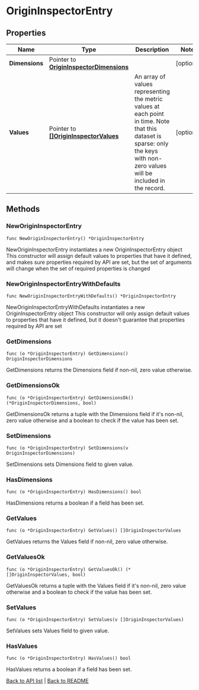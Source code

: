 # OriginInspectorEntry

## Properties

Name | Type | Description | Notes
------------ | ------------- | ------------- | -------------
**Dimensions** | Pointer to [**OriginInspectorDimensions**](OriginInspectorDimensions.md) |  | [optional] 
**Values** | Pointer to [**[]OriginInspectorValues**](OriginInspectorValues.md) | An array of values representing the metric values at each point in time. Note that this dataset is sparse: only the keys with non-zero values will be included in the record.  | [optional] 

## Methods

### NewOriginInspectorEntry

`func NewOriginInspectorEntry() *OriginInspectorEntry`

NewOriginInspectorEntry instantiates a new OriginInspectorEntry object
This constructor will assign default values to properties that have it defined,
and makes sure properties required by API are set, but the set of arguments
will change when the set of required properties is changed

### NewOriginInspectorEntryWithDefaults

`func NewOriginInspectorEntryWithDefaults() *OriginInspectorEntry`

NewOriginInspectorEntryWithDefaults instantiates a new OriginInspectorEntry object
This constructor will only assign default values to properties that have it defined,
but it doesn't guarantee that properties required by API are set

### GetDimensions

`func (o *OriginInspectorEntry) GetDimensions() OriginInspectorDimensions`

GetDimensions returns the Dimensions field if non-nil, zero value otherwise.

### GetDimensionsOk

`func (o *OriginInspectorEntry) GetDimensionsOk() (*OriginInspectorDimensions, bool)`

GetDimensionsOk returns a tuple with the Dimensions field if it's non-nil, zero value otherwise
and a boolean to check if the value has been set.

### SetDimensions

`func (o *OriginInspectorEntry) SetDimensions(v OriginInspectorDimensions)`

SetDimensions sets Dimensions field to given value.

### HasDimensions

`func (o *OriginInspectorEntry) HasDimensions() bool`

HasDimensions returns a boolean if a field has been set.

### GetValues

`func (o *OriginInspectorEntry) GetValues() []OriginInspectorValues`

GetValues returns the Values field if non-nil, zero value otherwise.

### GetValuesOk

`func (o *OriginInspectorEntry) GetValuesOk() (*[]OriginInspectorValues, bool)`

GetValuesOk returns a tuple with the Values field if it's non-nil, zero value otherwise
and a boolean to check if the value has been set.

### SetValues

`func (o *OriginInspectorEntry) SetValues(v []OriginInspectorValues)`

SetValues sets Values field to given value.

### HasValues

`func (o *OriginInspectorEntry) HasValues() bool`

HasValues returns a boolean if a field has been set.


[Back to API list](../README.md#documentation-for-api-endpoints) | [Back to README](../README.md)
